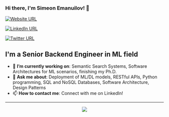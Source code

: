 ### Hi there, I'm Simeon Emanuilov! 👋

[![Website URL](https://img.shields.io/badge/website-Check_it_out-yellow?&style=for-the-badge)](https://unfoldai.com/)

[![LinkedIn URL](https://img.shields.io/badge/LinkedIn-Connect-blue?logo=linkedin&style=for-the-badge)](https://www.linkedin.com/in/simeon-emanuilov/)

[![Twitter URL](https://img.shields.io/badge/Twitter-Follow-blue?logo=twitter&style=for-the-badge)](https://twitter.com/s_emanuilov)

## **I'm a Senior Backend Engineer in ML field**

- 🎯 **I’m currently working on**: Semantic Search Systems, Software Architectures for ML scenarios, finishing my Ph.D.
- 💬 **Ask me about**: Deployment of ML/DL models, RESTful APIs, Python programming, SQL and NoSQL Databases, Software Architecture, Design Patterns
- 📫 **How to contact me**: Connect with me on LinkedIn!

<hr/>

<center>
<a href="https://github.com/s-emanuilov">
  <img src="https://github-readme-stats.vercel.app/api?username=s-emanuilov&count_private=true&show_icons=true&hide=stars" /> 
</a>
</center>